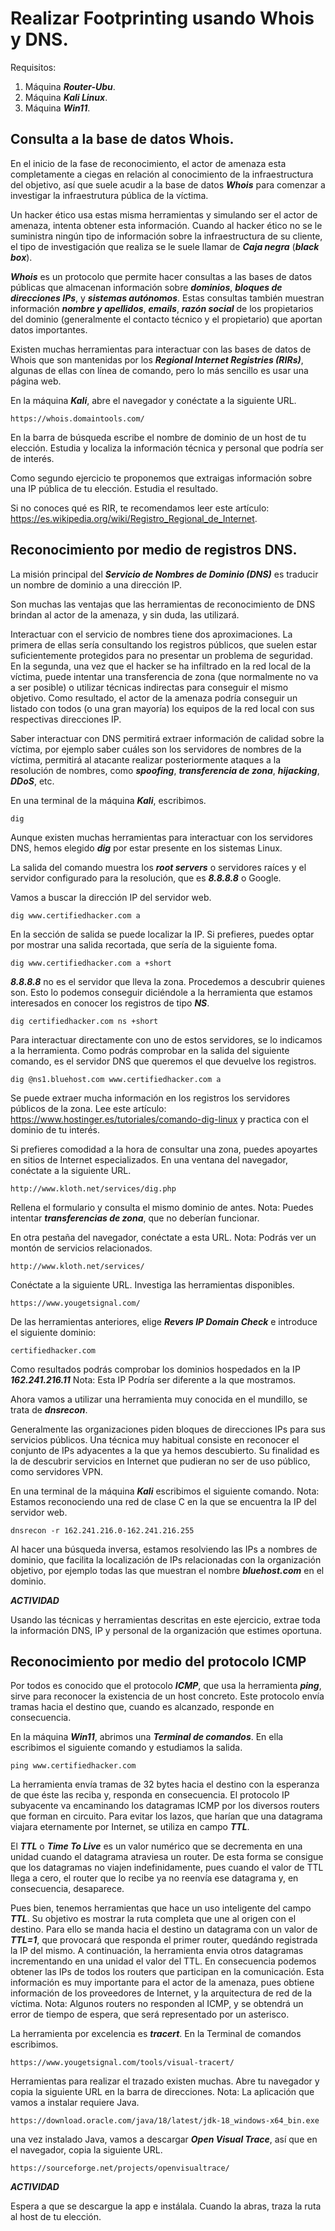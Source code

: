# Realizar Footprinting usando Whois y DNS.

Requisitos:
1. Máquina ***Router-Ubu***.
2. Máquina ***Kali Linux***.
3. Máquina ***Win11***.



## Consulta a la base de datos Whois.

En el inicio de la fase de reconocimiento, el actor de amenaza esta completamente a ciegas en relación al conocimiento de la infraestructura del objetivo, así que suele acudir a la base de datos ***Whois*** para comenzar a investigar la infraestrutura pública de la víctima.

Un hacker ético usa estas misma herramientas y simulando ser el actor de amenaza, intenta obtener esta información. Cuando al hacker ético no se le suministra ningún tipo de información sobre la infraestructura de su cliente, el tipo de investigación que realiza se le suele llamar de  ***Caja negra*** (***black box***).

***Whois*** es un protocolo que permite hacer consultas a las bases de datos públicas que almacenan información sobre ***dominios***, ***bloques de direcciones IPs***, y ***sistemas autónomos***. Estas consultas también muestran información ***nombre y apellidos***, ***emails***, ***razón social*** de los propietarios del dominio (generalmente el contacto técnico y el propietario) que aportan datos importantes.

Existen muchas herramientas para interactuar con las bases de datos de Whois que son mantenidas por los ***Regional Internet Registries (RIRs)***, algunas de ellas con línea de comando, pero lo más sencillo es usar una página web. 

En la máquina ***Kali***, abre el navegador y conéctate a la siguiente URL.
```
https://whois.domaintools.com/
```

En la barra de búsqueda escribe el nombre de dominio de un host de tu elección. Estudia y localiza la información técnica y personal que podría ser de interés.

Como segundo ejercicio te proponemos que extraigas información sobre una IP pública de tu elección. Estudia el resultado.

Si no conoces qué es RIR, te recomendamos leer este artículo: https://es.wikipedia.org/wiki/Registro_Regional_de_Internet.

## Reconocimiento por medio de registros DNS.

La misión principal del ***Servicio de Nombres de Dominio (DNS)*** es traducir un nombre de dominio a una dirección IP. 

Son muchas las ventajas que las herramientas de reconocimiento de DNS brindan al actor de la amenaza, y sin duda, las utilizará.

Interactuar con el servicio de nombres tiene dos aproximaciones. La primera de ellas sería consultando los registros públicos, que suelen estar suficientemente protegidos para no presentar un problema de seguridad. En la segunda, una vez que el hacker se ha infiltrado en la red local de la víctima, puede intentar una transferencia de zona (que normalmente no va a ser posible) o utilizar técnicas indirectas para conseguir el mismo objetivo. Como resultado, el actor de la amenaza podría conseguir un listado con todos (o una gran mayoría) los equipos de la red local con sus respectivas direcciones IP.

Saber interactuar con DNS permitirá extraer información de calidad sobre la víctima, por ejemplo saber cuáles son los servidores de nombres  de la víctima, permitirá al atacante realizar posteriormente ataques a la resolución de nombres, como ***spoofing***, ***transferencia de zona***, ***hijacking***, ***DDoS***, etc.

En una terminal de la máquina ***Kali***, escribimos.
```
dig
```

Aunque existen muchas herramientas para interactuar con los servidores DNS, hemos elegido ***dig*** por estar presente en los sistemas Linux.

La salida del comando muestra los ***root servers*** o servidores raíces y el servidor configurado para la resolución, que es ***8.8.8.8*** o Google.

Vamos a buscar la dirección IP del servidor web. 
```
dig www.certifiedhacker.com a
```

En la sección de salida se puede localizar la IP. Si prefieres, puedes optar por mostrar una salida recortada, que sería de la siguiente foma.
```
dig www.certifiedhacker.com a +short
```

***8.8.8.8*** no es el servidor que lleva la zona. Procedemos a descubrir quienes son.
Esto lo podemos conseguir diciéndole a la herramienta que estamos interesados en conocer los registros de tipo ***NS***.
```
dig certifiedhacker.com ns +short
```

Para interactuar directamente con uno de estos servidores, se lo indicamos a la herramienta. Como podrás comprobar en la salida del siguiente comando, es el servidor DNS que queremos el que devuelve los registros.
```
dig @ns1.bluehost.com www.certifiedhacker.com a
```

Se puede extraer mucha información en los registros los servidores públicos de la zona. Lee este artículo: https://www.hostinger.es/tutoriales/comando-dig-linux y practica con el dominio de tu interés.

Si prefieres comodidad a la hora de consultar una zona, puedes apoyartes en sitios de Internet especializados. En una ventana del navegador, conéctate a la siguiente URL.
```
http://www.kloth.net/services/dig.php
```

Rellena el formulario y consulta el mismo dominio de antes.
Nota: Puedes intentar ***transferencias de zona***, que no deberían funcionar.

En otra pestaña del navegador, conéctate a esta URL.
Nota: Podrás ver un montón de servicios relacionados.
```
http://www.kloth.net/services/
```

Conéctate a la siguiente URL. Investiga las herramientas disponibles.
```
https://www.yougetsignal.com/
```

De las herramientas anteriores, elige ***Revers IP Domain Check*** e introduce el siguiente dominio:
```
certifiedhacker.com
```

Como resultados podrás comprobar los dominios hospedados en la IP ***162.241.216.11***
Nota: Esta IP Podría ser diferente a la que mostramos.

Ahora vamos a utilizar una herramienta muy conocida en el mundillo, se trata de ***dnsrecon***.

Generalmente las organizaciones piden bloques de direcciones IPs para sus servicios públicos. Una técnica muy habitual consiste en reconocer el conjunto de IPs adyacentes a la que ya hemos descubierto. Su finalidad es la de descubrir servicios en Internet que pudieran no ser de uso público, como servidores VPN.

En una terminal de la máquina ***Kali*** escribimos el siguiente comando.
Nota: Estamos reconociendo una red de clase C en la que se encuentra la IP del servidor web.
```
dnsrecon -r 162.241.216.0-162.241.216.255
```

Al hacer una búsqueda inversa, estamos resolviendo las IPs a nombres de dominio, que facilita la localización de IPs relacionadas con la organización objetivo, por ejemplo todas las que muestran el nombre ***bluehost.com*** en el dominio.

***ACTIVIDAD***

Usando las técnicas y herramientas descritas en este ejercicio, extrae toda la información DNS, IP y personal de la organización que estimes oportuna.


## Reconocimiento por medio del protocolo ICMP

Por todos es conocido que el protocolo ***ICMP***, que usa la herramienta ***ping***, sirve para reconocer la existencia de un host concreto. Este protocolo envía tramas hacia el destino que, cuando es alcanzado, responde en consecuencia.

En la máquina ***Win11***, abrimos una ***Terminal de comandos***. En ella escribimos el siguiente comando y estudiamos la salida.
```
ping www.certifiedhacker.com
```

La herramienta envía tramas de 32 bytes hacia el destino con la esperanza de que éste las reciba y, responda en consecuencia. El protocolo IP subyacente va encaminando los datagramas ICMP por los diversos routers que forman en circuito. Para evitar los lazos, que harían que una datagrama viajara eternamente por Internet, se utiliza en campo ***TTL***.

El ***TTL*** o ***Time To Live*** es un valor numérico que se decrementa en una unidad cuando el datagrama atraviesa un router. De esta forma se consigue que los datagramas no viajen indefinidamente, pues cuando el valor de TTL llega a cero, el router que lo recibe ya no reenvía ese datagrama y, en consecuencia, desaparece.

Pues bien, tenemos herramientas que hace un uso inteligente del campo ***TTL***. Su objetivo es mostrar la ruta completa que une al origen con el destino. Para ello se manda hacia el destino un datagrama con un valor de ***TTL=1***, que provocará que responda el primer router, quedándo registrada la IP del mismo. A continuación, la herramienta envia otros datagramas incrementando en una unidad el valor del TTL. En consecuencia podemos obtener las IPs de todos los routers que participan en la comunicación. Esta información es muy importante para el actor de la amenaza, pues obtiene información de los proveedores de Internet, y la arquitectura de red de la víctima.
Nota: Algunos routers no responden al ICMP, y se obtendrá un error de tiempo de espera, que será representado por un asterisco.

La herramienta por excelencia es ***tracert***. En la Terminal de comandos escribimos.
```
https://www.yougetsignal.com/tools/visual-tracert/
```

Herramientas para realizar el trazado existen muchas. Abre tu navegador y copia la siguiente URL en la barra de direcciones. 
Nota: La aplicación que vamos a instalar requiere Java.
```
https://download.oracle.com/java/18/latest/jdk-18_windows-x64_bin.exe
```

una vez instalado Java, vamos a descargar ***Open Visual Trace***, así que en el navegador, copia la siguiente URL.
```
https://sourceforge.net/projects/openvisualtrace/
```

***ACTIVIDAD***

Espera a que se descargue la app e instálala. Cuando la abras, traza la ruta al host de tu elección.



